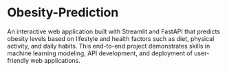 # Obesity-Prediction
An interactive web application built with Streamlit and FastAPI that predicts obesity levels based on lifestyle and health factors such as diet, physical activity, and daily habits. This end-to-end project demonstrates skills in machine learning modeling, API development, and deployment of user-friendly web applications.
